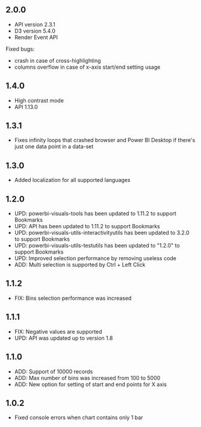 ## 2.0.0
* API version 2.3.1
* D3 version 5.4.0
* Render Event API

Fixed bugs:
* crash in case of cross-highlighting
* columns overflow in case of x-axis start/end setting usage

## 1.4.0
* High contrast mode
* API 1.13.0

## 1.3.1
* Fixes infinity loops that crashed browser and Power BI Desktop if there's just one data point in a data-set

## 1.3.0
* Added localization for all supported languages

## 1.2.0
* UPD: powerbi-visuals-tools has been updated to 1.11.2 to support Bookmarks
* UPD: API has been updated to 1.11.2 to support Bookmarks
* UPD: powerbi-visuals-utils-interactivityutils has been updated to 3.2.0 to support Bookmarks
* UPD: powerbi-visuals-utils-testutils has been updated to "1.2.0" to support Bookmarks
* UPD: Improved selection performance by removing useless code
* ADD: Multi selection is supported by Ctrl + Left Click

## 1.1.2
* FIX: Bins selection performance was increased

## 1.1.1
* FIX: Negative values are supported
* UPD: API was updated up to version 1.8

## 1.1.0
* ADD: Support of 10000 records
* ADD: Max number of bins was increased from 100 to 5000
* ADD: New option for setting of start and end points for X axis

## 1.0.2
* Fixed console errors when chart contains only 1 bar